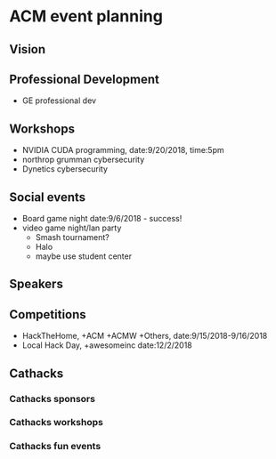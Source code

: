 # ACM event planning
## Vision

## Professional Development
- GE professional dev

## Workshops
- NVIDIA CUDA programming,  date:9/20/2018, time:5pm
- northrop grumman cybersecurity
- Dynetics cybersecurity


## Social events
- Board game night date:9/6/2018 - success!
- video game night/lan party
    - Smash tournament?
    - Halo
    - maybe use student center

## Speakers


## Competitions
- HackTheHome, +ACM +ACMW +Others, date:9/15/2018-9/16/2018
- Local Hack Day, +awesomeinc date:12/2/2018

## Cathacks
### Cathacks sponsors
### Cathacks workshops
### Cathacks fun events

